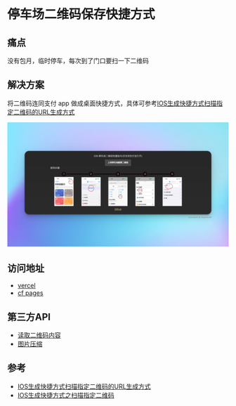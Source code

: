 # 停车场二维码保存快捷方式

## 痛点

没有包月，临时停车，每次到了门口要扫一下二维码

## 解决方案

将二维码连同支付 app 做成桌面快捷方式，具体可参考[IOS生成快捷方式扫描指定二维码的URL生成方式](#参考)

![demo](demo.png)

## 访问地址

- [vercel](https://park-qrcode-gen.vercel.app/)
- [cf pages](https://park-qrcode-gen.pages.dev/)

## 第三方API

- [读取二维码内容](https://goqr.me/api/)
- [图片压缩](https://github.com/nodeca/image-blob-reduce)

## 参考

- [IOS生成快捷方式扫描指定二维码的URL生成方式](https://zhuanlan.zhihu.com/p/438481277)
- [IOS生成快捷方式之扫描指定二维码](https://zhuanlan.zhihu.com/p/438476512)